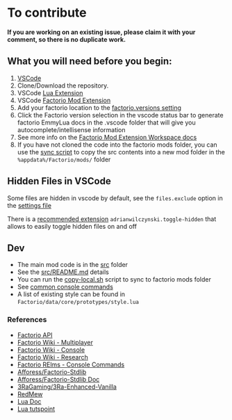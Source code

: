 # To contribute

**If you are working on an existing issue, please claim it with your comment, so there is no duplicate work.**

## What you will need before you begin:
1. [VSCode](https://code.visualstudio.com/)
2. Clone/Download the repository.
3. VSCode [Lua Extension](https://marketplace.visualstudio.com/items?itemName=sumneko.lua)
4. VSCode [Factorio Mod Extension](https://marketplace.visualstudio.com/items?itemName=justarandomgeek.factoriomod-debug)
6. Add your factorio location to the [factorio.versions setting](.vscode/settings.json)
7. Click the Factorio version selection in the vscode status bar to generate factorio EmmyLua docs in the .vscode folder that will give you autocomplete/intellisense information
8. See more info on the [Factorio Mod Extension Workspace docs](https://github.com/justarandomgeek/vscode-factoriomod-debug/blob/HEAD/doc/workspace.md)
9. If you have not cloned the code into the factorio mods folder, you can use the [sync script](./tools/copy-local.sh) to copy the src contents into a new mod folder in the `%appdata%/Factorio/mods/` folder


## Hidden Files in VSCode
Some files are hidden in vscode by default, see the `files.exclude` option in the [settings file](.vscode/settings.json)

There is a [recommended extension](.vscode/extensions.json) `adrianwilczynski.toggle-hidden` that allows to easily toggle hidden files on and off


## Dev
* The main mod code is in the [src](./src/) folder
* See the [src/README.md](./src/README.md) details
* You can run the [copy-local.sh](./tools/copy-local.sh) script to sync to factorio mods folder
* See [common console commands](https://wiki.factorio.com/Console)
* A list of existing style can be found in `Factorio/data/core/prototypes/style.lua`


### References
* [Factorio API](http://lua-api.factorio.com/latest/)
* [Factorio Wiki - Multiplayer](https://wiki.factorio.com/Multiplayer)
* [Factorio Wiki - Console](https://wiki.factorio.com/Console)
* [Factorio Wiki - Research](https://wiki.factorio.com/Research)
* [Factorio RElms - Console Commands](https://factorio-realms.com/tutorials/useful_factorio_console_commands)
* [Afforess/Factorio-Stdlib](https://github.com/Afforess/Factorio-Stdlib)
* [Afforess/Factorio-Stdlib Doc](http://afforess.github.io/Factorio-Stdlib/index.html)
* [3RaGaming/3Ra-Enhanced-Vanilla](https://github.com/3RaGaming/3Ra-Enhanced-Vanilla)
* [RedMew](https://github.com/Refactorio/RedMew)
* [Lua Doc](https://www.lua.org/manual/5.3/)
* [Lua tutspoint](https://www.tutorialspoint.com/lua/index.htm)
